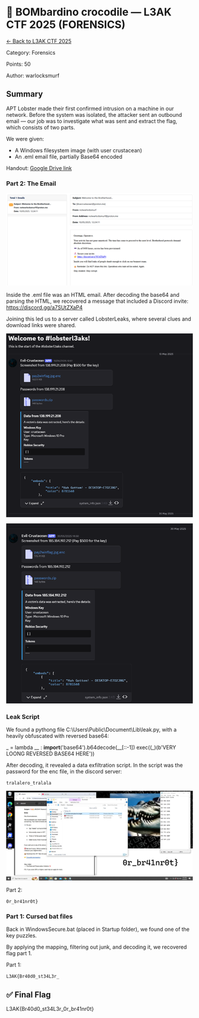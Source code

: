 # 🐊 BOMbardino crocodile — L3AK CTF 2025 (FORENSICS)

[← Back to L3AK CTF 2025](ctf-l3ak-2025.md)

Category: Forensics

Points: 50

Author: warlocksmurf

## Summary

APT Lobster made their first confirmed intrusion on a machine in our network. Before the system was isolated, the attacker sent an outbound email — our job was to investigate what was sent and extract the flag, which consists of two parts.

We were given:
- A Windows filesystem image (with user crustacean)
- An .eml email file, partially Base64 encoded

Handout: [Google Drive link](https://drive.google.com/file/d/1i8oVitzdK9RKbzbTrFgkw5ZjM7YU1SJx/view?usp=drive_link)

### Part 2: The Email

![screenprint_13.png](../assets/screenprint_13.png)

Inside the .eml file was an HTML email. After decoding the base64 and parsing the HTML, we recovered a message that included a Discord invite: https://discord.gg/a7SUtZXaP4

Joining this led us to a server called LobsterLeaks, where several clues and download links were shared.

![screenprint_10.png](../assets/screenprint_10.png)

![screenprint_11.png](../assets/screenprint_11.png)

### Leak Script

We found a pythong file C:\Users\Public\Document\Lib\leak.py, with a heavily obfuscated with reversed base64:

_ = lambda __ : __import__('base64').b64decode(__[::-1])
exec((_)(b'VERY LOONG REVERSED BASE64 HERE'))

After decoding, it revealed a data exfiltration script. In the script was the password for the enc file, in the discord server:

    tralalero_tralala

![pay2winflag.jpg](../assets/pay2winflag.jpg)

Part 2:

    0r_br41nr0t}

### Part 1: Cursed bat files

Back in WindowsSecure.bat (placed in Startup folder), we found one of the key puzzles.

By applying the mapping, filtering out junk, and decoding it, we recovered flag part 1.

Part 1:

    L3AK{Br40d0_st34L3r_

## ✅ Final Flag

L3AK{Br40d0_st34L3r_0r_br41nr0t}

